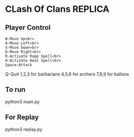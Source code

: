 # CLash Of Clans REPLICA

## Player Control
```
W-Move Up<br>
A-Move Left<br>
S-Move Down<br>
D-Move Right<br>
R-Activate Rage Spell<br>
H-Activate Heal Spell<br>
Space-Attack
```
Q-Quit
1,2,3 for barbarians 
4,5,6 for archers 
7,8,9 for ballons
## To run
python3 main.py

## For Replay
python3 replay.py
